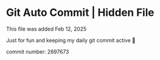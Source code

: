 # Git Auto Commit | Hidden File

This file was added Feb 12, 2025

Just for fun and keeping my daily git commit active 🤪

commit number: 2697673
